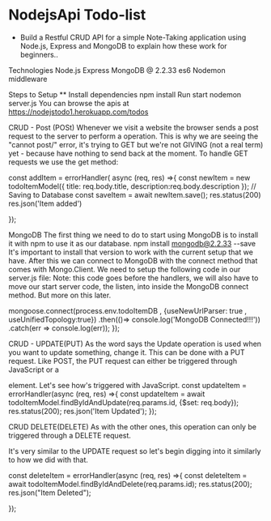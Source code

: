 # NodejsApi Todo-list
* Build a Restful CRUD API for a simple Note-Taking application using Node.js, Express and MongoDB to explain how these work for beginners..

Technologies
Node.js Express MongoDB @ 2.2.33 es6 Nodemon middleware

Steps to Setup
** Install dependencies npm install Run start nodemon server.js You can browse the apis at https://nodejstodo1.herokuapp.com/todos

CRUD - Post (POSt)
Whenever we visit a website the browser sends a post request to the server to perform a operation. This is why we are seeing the "cannot post/" error, it's trying to GET but we're not GIVING (not a real term) yet - because have nothing to send back at the moment. To handle GET requests we use the get method:

const addItem = errorHandler( async (req, res) =>{ const newItem = new todoItemModel({ title: req.body.title, description:req.body.description }); // Saving to Database const saveItem = await newItem.save(); res.status(200) res.json('Item added')

});

MongoDB
The first thing we need to do to start using MongoDB is to install it with npm to use it as our database. npm install mongodb@2.2.33 --save It's important to install that version to work with the current setup that we have. After this we can connect to MongoDB with the connect method that comes with Mongo.Client. We need to setup the following code in our server.js file: Note: this code goes before the handlers, we will also have to move our start server code, the listen, into inside the MongoDB connect method. But more on this later.

mongoose.connect(process.env.todoItemDB , {useNewUrlParser: true , useUnifiedTopology:true}) .then(()=> console.log('MongoDB Connected!!!')) .catch(err => console.log(err)); });

CRUD - UPDATE(PUT)
As the word says the Update operation is used when you want to update something, change it. This can be done with a PUT request. Like POST, the PUT request can either be triggered through JavaScript or a

element. Let's see how's triggered with JavaScript.
const updateItem = errorHandler(async (req, res) =>{ const updateItem = await todoItemModel.findByIdAndUpdate(req.params.id, {$set: req.body}); res.status(200); res.json('Item Updated'); });

CRUD DELETE(DELETE)
As with the other ones, this operation can only be triggered through a DELETE request.

It's very similar to the UPDATE request so let's begin digging into it similarly to how we did with that.

const deleteItem = errorHandler(async (req, res) =>{ const deleteItem = await todoItemModel.findByIdAndDelete(req.params.id); res.status(200); res.json("Item Deleted");

});
